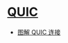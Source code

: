 # [QUIC](https://en.wikipedia.org/wiki/QUIC#:~:text=Although%20its%20name%20was%20initially,the%20name%20of%20the%20protocol.)

- [图解 QUIC 连接](https://cangsdarm.github.io/illustrate/quic)